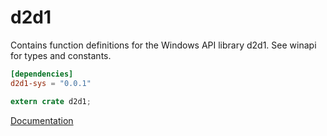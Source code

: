 # d2d1 #
Contains function definitions for the Windows API library d2d1. See winapi for types and constants.

```toml
[dependencies]
d2d1-sys = "0.0.1"
```

```rust
extern crate d2d1;
```

[Documentation](https://retep998.github.io/doc/winapi/d2d1/)
